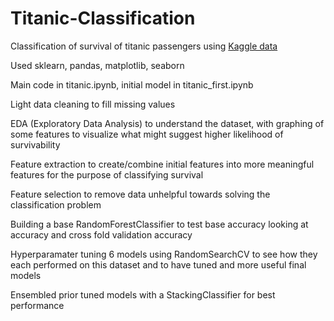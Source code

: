 # Titanic-Classification
Classification of survival of titanic passengers using <a href = "https://www.kaggle.com/competitions/titanic/overview">Kaggle data</a>

Used sklearn, pandas, matplotlib, seaborn

Main code in titanic.ipynb, initial model in titanic_first.ipynb

Light data cleaning to fill missing values

EDA (Exploratory Data Analysis) to understand the dataset, with graphing of some features to visualize what might suggest higher likelihood of survivability

Feature extraction to create/combine initial features into more meaningful features for the purpose of classifying survival 

Feature selection to remove data unhelpful towards solving the classification problem

Building a base RandomForestClassifier to test base accuracy looking at accuracy and cross fold validation accuracy

Hyperparamater tuning 6 models using RandomSearchCV to see how they each performed on this dataset and to have tuned and more useful final models

Ensembled prior tuned models with a StackingClassifier for best performance

